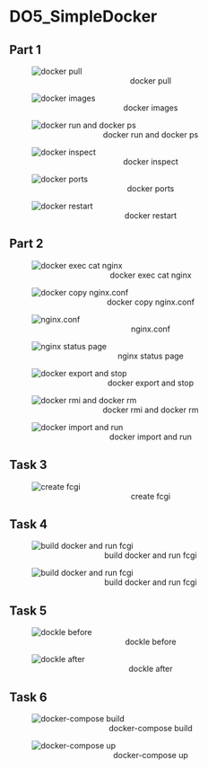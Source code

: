 # DO5_SimpleDocker

## Part 1

<figure>
    <img alt="docker pull" src="images/part1/docker_pull.png" title="docker pull"/>
    <figcaption style="text-align: center">docker pull</figcaption>
</figure>

<figure>
    <img alt="docker images" src="images/part1/docker_images.png"/>
    <figcaption style="text-align: center">docker images</figcaption>
</figure>

<figure>
    <img alt="docker run and docker ps" src="images/part1/docker_run_ps.png"/>
    <figcaption style="text-align: center">docker run and docker ps</figcaption>
</figure>

<figure>
    <img alt="docker inspect" src="images/part1/docker_inspect.png"/>
    <figcaption style="text-align: center">docker inspect</figcaption>
</figure>

<figure>
    <img alt="docker ports" src="images/part1/docker_ports.png"/>
    <figcaption style="text-align: center">docker ports</figcaption>
</figure>

<figure>
    <img alt="docker restart" src="images/part1/docker_restart.png"/>
    <figcaption style="text-align: center">docker restart</figcaption>
</figure>

## Part 2

<figure>
    <img alt="docker exec cat nginx" src="images/part2/exec_cat_nginx.png"/>
    <figcaption style="text-align: center">docker exec cat nginx</figcaption>
</figure>

<figure>
    <img alt="docker copy nginx.conf" src="images/part2/docker_nginx.png"/>
    <figcaption style="text-align: center">docker copy nginx.conf</figcaption>
</figure>

<figure>
    <img alt="nginx.conf" src="images/part2/nginx.conf.png"/>
    <figcaption style="text-align: center">nginx.conf</figcaption>
</figure>

<figure>
    <img alt="nginx status page" src="images/part2/docker_nginx.png"/>
    <figcaption style="text-align: center">nginx status page</figcaption>
</figure>

<figure>
    <img alt="docker export and stop" src="images/part2/docker_export_and_stop.png"/>
    <figcaption style="text-align: center">docker export and stop</figcaption>
</figure>

<figure>
    <img alt="docker rmi and docker rm" src="images/part2/docker_rmi_rm.png"/>
    <figcaption style="text-align: center">docker rmi and docker rm</figcaption>
</figure>

<figure>
    <img alt="docker import and run" src="images/part2/docker_import_and_run.png"/>
    <figcaption style="text-align: center">docker import and run</figcaption>
</figure>

## Task 3

<figure>
    <img alt="create fcgi" src="images/part3/fcgi.png"/>
    <figcaption style="text-align: center">create fcgi</figcaption>
</figure>

## Task 4

<figure>
    <img alt="build docker and run fcgi" src="images/part4/docker_fcgi_start.png"/>
    <figcaption style="text-align: center">build docker and run fcgi</figcaption>
</figure>

<figure>
    <img alt="build docker and run fcgi" src="images/part4/docker_fcgi_end.png"/>
    <figcaption style="text-align: center">build docker and run fcgi</figcaption>
</figure>

## Task 5

<figure>
    <img alt="dockle before" src="images/part5/dockle_fcgi_before.png"/>
    <figcaption style="text-align: center">dockle before</figcaption>
</figure>

<figure>
    <img alt="dockle after" src="images/part5/dockle_fcgi_after.png"/>
    <figcaption style="text-align: center">dockle after</figcaption>
</figure>

## Task 6

<figure>
    <img alt="docker-compose build" src="images/part6/docker_compose_build.png"/>
    <figcaption style="text-align: center">docker-compose build</figcaption>
</figure>



<figure>
    <img alt="docker-compose up" src="images/part6/docker_compose_up.png"/>
    <figcaption style="text-align: center">docker-compose up</figcaption>
</figure>
